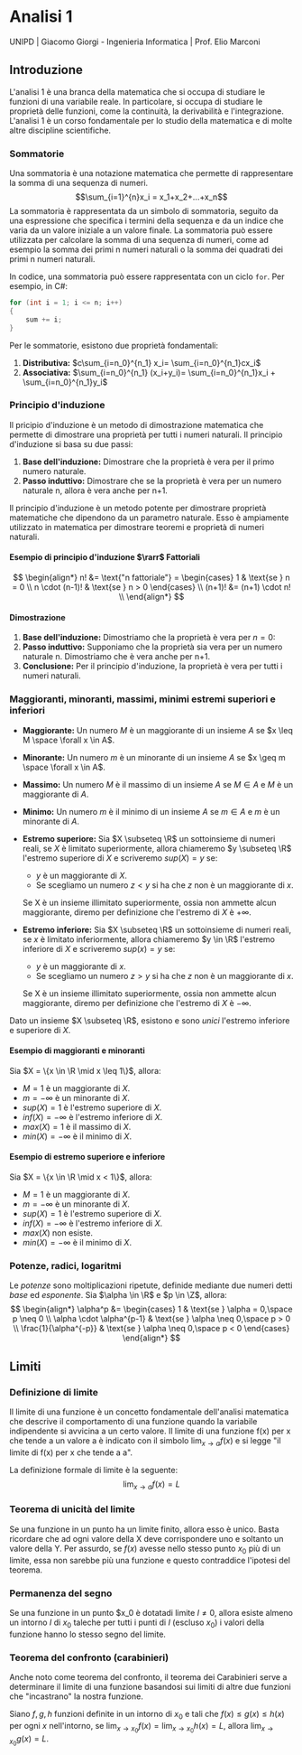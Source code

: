 # Analisi 1
UNIPD | Giacomo Giorgi - Ingenieria Informatica | Prof. Elio Marconi
## Introduzione
L'analisi 1 è una branca della matematica che si occupa di studiare le funzioni di una variabile reale. In particolare, si occupa di studiare le proprietà delle funzioni, come la continuità, la derivabilità e l'integrazione. L'analisi 1 è un corso fondamentale per lo studio della matematica e di molte altre discipline scientifiche.

### Sommatorie
Una sommatoria è una notazione matematica che permette di rappresentare la somma di una sequenza di numeri. 
$$\sum_{i=1}^{n}x_i = x_1+x_2+...+x_n$$
La sommatoria è rappresentata da un simbolo di sommatoria, seguito da una espressione che specifica i termini della sequenza e da un indice che varia da un valore iniziale a un valore finale. La sommatoria può essere utilizzata per calcolare la somma di una sequenza di numeri, come ad esempio la somma dei primi n numeri naturali o la somma dei quadrati dei primi n numeri naturali.

In codice, una sommatoria può essere rappresentata con un ciclo `for`. Per esempio, in C#:
```csharp
for (int i = 1; i <= n; i++)
{
    sum += i;
}
```

Per le sommatorie, esistono due proprietà fondamentali:
1. **Distributiva:** $c\sum_{i=n_0}^{n_1} x_i= \sum_{i=n_0}^{n_1}cx_i$
2. **Associativa:** $\sum_{i=n_0}^{n_1} (x_i+y_i)= \sum_{i=n_0}^{n_1}x_i + \sum_{i=n_0}^{n_1}y_i$

### Principio d'induzione
Il pricipio d'induzione è un metodo di dimostrazione matematica che permette di dimostrare una proprietà per tutti i numeri naturali. Il principio d'induzione si basa su due passi:
1. **Base dell'induzione:** Dimostrare che la proprietà è vera per il primo numero naturale.
2. **Passo induttivo:** Dimostrare che se la proprietà è vera per un numero naturale n, allora è vera anche per n+1.

Il principio d'induzione è un metodo potente per dimostrare proprietà matematiche che dipendono da un parametro naturale. Esso è ampiamente utilizzato in matematica per dimostrare teoremi e proprietà di numeri naturali.

#### Esempio di principio d'induzione $\rarr$ Fattoriali
$$
\begin{align*}
n! &= \text{"n fattoriale"} = 
    \begin{cases} 
        1 & \text{se } n = 0 \\
        n \cdot (n-1)! & \text{se } n > 0
    \end{cases}
    \\
(n+1)! &= (n+1) \cdot n! \\
\end{align*}
$$
#### Dimostrazione

1. **Base dell'induzione:** Dimostriamo che la proprietà è vera per $n=0$:
2. **Passo induttivo:** Supponiamo che la proprietà sia vera per un numero naturale n. Dimostriamo che è vera anche per n+1.
3. **Conclusione:** Per il principio d'induzione, la proprietà è vera per tutti i numeri naturali.

### Maggioranti, minoranti, massimi, minimi estremi superiori e inferiori
- **Maggiorante:** Un numero $M$ è un maggiorante di un insieme $A$ se $x \leq M \space \forall x \in A$.
- **Minorante:** Un numero $m$ è un minorante di un insieme $A$ se $x \geq m \space \forall x \in A$.
- **Massimo:** Un numero $M$ è il massimo di un insieme $A$ se $M \in A$ e $M$ è un maggiorante di $A$.
- **Minimo:** Un numero $m$ è il minimo di un insieme $A$ se $m \in A$ e $m$ è un minorante di $A$.
- **Estremo superiore:** Sia $X \subseteq \R$ un sottoinsieme di numeri reali, se $X$ è limitato superiormente, allora chiameremo $y \subseteq \R$ l'estremo superiore di $X$ e scriveremo $sup(X)=y$ se:
    - $y$ è un maggiorante di $X$.
    - Se scegliamo un numero $z<y$ si ha che $z$ non è un maggiorante di $x$.
  
    Se X è un insieme illimitato superiormente, ossia non ammette alcun maggiorante, diremo per definizione che l'estremo di $X$ è $+\infty$.

- **Estremo inferiore:** Sia $X \subseteq \R$ un sottoinsieme di numeri reali, se $x$ è limitato inferiormente, allora chiameremo $y \in \R$ l'estremo inferiore di $X$ e scriveremo $sup(x)=y$ se:
    - $y$ è un maggiorante di $x$.
    - Se scegliamo un numero $z>y$ si ha che $z$ non è un maggiorante di $x$.
  
    Se X è un insieme illimitato superiormente, ossia non ammette alcun maggiorante, diremo per definizione che l'estremo di $X$ è $-\infty$.

Dato un insieme $X \subseteq \R$, esistono e sono _unici_ l'estremo inferiore e superiore di $X$.

#### Esempio di maggioranti e minoranti
Sia $X = \{x \in \R \mid x \leq 1\}$, allora:
- $M=1$ è un maggiorante di $X$.
- $m=-\infty$ è un minorante di $X$.
- $sup(X)=1$ è l'estremo superiore di $X$.
- $inf(X)=-\infty$ è l'estremo inferiore di $X$.
- $max(X)=1$ è il massimo di $X$.
- $min(X)=-\infty$ è il minimo di $X$.
  
#### Esempio di estremo superiore e inferiore
Sia $X = \{x \in \R \mid x < 1\}$, allora:
- $M=1$ è un maggiorante di $X$.
- $m=-\infty$ è un minorante di $X$.
- $sup(X)=1$ è l'estremo superiore di $X$.
- $inf(X)=-\infty$ è l'estremo inferiore di $X$.
- $max(X)$ non esiste.
- $min(X)=-\infty$ è il minimo di $X$.

### Potenze, radici, logaritmi
Le _potenze_ sono moltiplicazioni ripetute, definide mediante due numeri detti _base_ ed _esponente_.
Sia $\alpha \in \R$ e $p \in \Z$, allora:
$$
\begin{align*}
\alpha^p &= 
    \begin{cases} 
        1 & \text{se } \alpha = 0,\space p \neq 0 \\
        \alpha \cdot \alpha^{p-1} & \text{se } \alpha \neq 0,\space p > 0 \\
        \frac{1}{\alpha^{-p}} & \text{se } \alpha \neq 0,\space p < 0
    \end{cases}
\end{align*}
$$



## Limiti
### Definizione di limite
Il limite di una funzione è un concetto fondamentale dell'analisi matematica che descrive il comportamento di una funzione quando la variabile indipendente si avvicina a un certo valore. Il limite di una funzione f(x) per x che tende a un valore a è indicato con il simbolo $\lim_{x \to a} f(x)$ e si legge "il limite di f(x) per x che tende a a".

La definizione formale di limite è la seguente:
$$\lim_{x \to a} f(x) = L$$

### Teorema di unicità del limite
Se una funzione in un punto ha un limite finito, allora esso è unico.
Basta ricordare che ad ogni valore della X deve corrispondere uno e soltanto un valore della Y. Per assurdo, se $f(x)$ avesse nello stesso punto $x_0$ più di un limite, essa non sarebbe più una funzione e questo contraddice l'ipotesi del teorema.
### Permanenza del segno
Se una funzione in un punto $x_0 è dotatadi limite $l\neq0$, allora esiste almeno un intorno $I$ di $x_0$ taleche per tutti i punti di $I$ (escluso $x_0$) i valori della funzione hanno lo stesso segno del limite.
### Teorema del confronto (carabinieri)
Anche noto come teorema del confronto, il teorema dei Carabinieri serve a determinare il limite di una funzione basandosi sui limiti di altre due funzioni che "incastrano" la nostra funzione.

Siano $f,g,h$ funzioni definite in un intorno di $x_0$ e tali che $f(x)\leq g(x)\leq h(x)$ per ogni $x$ nell'intorno, se $\lim_{x\to x_0}f(x)=\lim_{x\to x_0}h(x)=L$, allora $\lim_{x\to x_0}g(x)=L$.